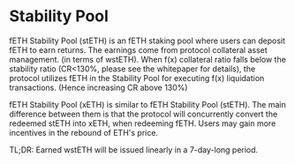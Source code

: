 # Stability Pool

fETH Stability Pool (stETH) is an fETH staking pool where users can deposit fETH to earn returns. The earnings come from protocol collateral asset management. (in terms of wstETH). When f(x) collateral ratio falls below the stability ratio (CR<130%, please see the whitepaper for details), the protocol utilizes fETH in the Stability Pool for executing f(x) liquidation transactions. (Hence increasing CR above 130%)&#x20;

fETH Stability Pool (xETH) is similar to fETH Stability Pool (stETH). The main difference between them is that the protocol will concurrently convert the redeemed stETH into xETH, when redeeming fETH. Users may gain more incentives in the rebound of ETH's price.

TL;DR: Earned wstETH will be issued linearly in a 7-day-long period.

